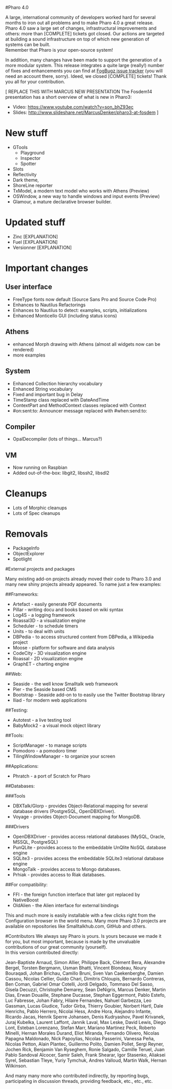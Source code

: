 #Pharo 4.0 

A large, international community of developers worked hard for several months to iron out all problems and to make Pharo 4.0 a great release. Pharo 4.0 saw a large set of changes, infrastructural improvements and others: more than [COMPLETE] tickets got closed. Our actions are targeted at building a sound infrastructure on top of which new generation of systems can be built.  
Remember that Pharo is your open-source system!

In addition, many changes have been made to support the generation of a more modular system. 
This release integrates a quite large (really!) number of fixes and enhancements you can find at [FogBugz issue tracker](https://pharo.fogbugz.com) (you will need an account there, sorry). Ideed, we closed [COMPLETE] tickets! Thank you all for your contribution.

[ REPLACE THIS WITH MARCUS NEW PRESENTATION
The Fosdem14 presentation has a short overview of what is new in Pharo3: 
* Video: https://www.youtube.com/watch?v=son_bhZ93ec 
* Slides: http://www.slideshare.net/MarcusDenker/pharo3-at-fosdem
]

New stuff
=========

- GTools 
	- Playground
	- Inspector
	- Spotter
- Slots
- Reflectivity
- Dark theme, 
- ShoreLine reporter
- TxModel, a modern text model who works with Athens (Preview)
- OSWindow, a new way to handle windows and input events (Preview)
- Glamour, a mature declarative browser builder. 

Updated stuff
=============

- Zinc [EXPLANATION]
- Fuel [EXPLANATION]
- Versionner [EXPLANATION]

Important changes
=================

User interface
--------------
- FreeType fonts now default (Source Sans Pro and Source Code Pro)
- Enhances to Nautilus Refactorings 
- Enhances to Nautilus to detect: examples, scripts, initializations
- Enhanced Monticello GUI (including status icons)

Athens
------
- enhanced Morph drawing with Athens (almost all widgets now can be rendered)
- more examples

System
------
- Enhanced Collection hierarchy vocabulary
- Enhanced String vocabulary
- Fixed and important bug in Delay
- TimeStamp class replaced with DateAndTime
- ContextPart and MethodContext classes replaced with Context
- #on:sent:to: Announcer message replaced with #when:send:to:

Compiler
--------
- OpalDecompiler
(lots of things... Marcus?)

VM
--- 
- Now running on Raspbian
- Added out-of-the-box: libgit2, libssh2, libsdl2

Cleanups
========

- Lots of Morphic cleanups
- Lots of Spec cleanups

Removals
========

- PackageInfo
- ObjectExplorer
- Spotlight

#External projects and packages

Many existing add-on projects already moved their code to Pharo 3.0 and many new shiny projects already appeared.
To name just a few examples:

##Frameworks:

* Artefact - easily generate PDF documents
* Pillar - writing docu and books based on wiki syntax
* Log4S - a logging framework
* Roassal3D - a visualization engine
* Scheduler - to schedule timers
* Units - to deal with units
* DBPedia - to access structured content from DBPedia, a Wikipedia project
* Moose - platform for software and data analysis
* CodeCity - 3D visualization engine
* Roassal - 2D visualization engine
* GraphET - charting engine

##Web:

* Seaside - the well know Smalltalk web framework
* Pier - the Seaside based CMS
* Bootstrap - Seaside add-on to to easily use the Twitter Bootstrap library
* Iliad - for modern web applications

##Testing:

* Autotest - a live testing tool
* BabyMock2 - a visual mock object library

##Tools:

* ScriptManager - to manage scripts 
* Pomodoro - a pomodoro timer
* TilingWindowManager - to organize your screen

##Applications:

* Phratch - a port of Scratch for Pharo

##Databases:

###Tools
* DBXTalk/Glorp - provides Object-Relational mapping for several database drivers (PostgreSQL, OpenDBXDriver). 
* Voyage - provides Object-Document mapping for MongoDB. 

###Drivers
* OpenDBXDriver - provides access relational databases (MySQL, Oracle, MSSQL, PostgreSQL)
* PunQLite - provides access to the embeddable UnQlite NoSQL database engine
* SQLite3 - provides access the embeddable SQLite3 relational database engine
* MongoTalk - provides access to Mongo databases. 
* Prhiak - provides access to Riak databases.

##For compatibility:

* FFI - the foreign function interface that later got replaced by NativeBoost 
* OldAlien - the Alien interface for external bindings

This and much more is easily installable with a few clicks right from the Configuration browser in the world menu. Many more Pharo 3.0 projects are available on repositories like Smalltalkhub.com, GitHub and others. 

#Contributors
We always say Pharo is yours. Is yours because we made it for you, but most important, because is made by the unvaluable contributions of our great community (yourself).  
In this version contributed directly:  

Jean-Baptiste Arnaud, Simon Allier, Philippe Back, Clément Bera, Alexandre Bergel, Torsten Bergmann, Usman Bhatti, Vincent Blondeau, Noury Bouraqadi, Johan Brichau, Camillo Bruni, Sven Van Caekenberghe, Damien Cassou, Nicolas Cellier, Guido Chari, Dimitris Chloupis, Bernardo Contreras, Ben Coman, Gabriel Omar Cotelli, Jordi Delgado, Tommaso Del Sasso, Gisela Decuzzi, Christophe Demarey, Sean DeNigris, Marcus Denker, Martin Dias, Erwan Douaille, Stephane Ducasse, Stephan Eggermont, Pablo Estefo, Luc Fabresse, Johan Fabry, Hilaire Fernandes, Nahuel Garbezza, Leo Gassman, Lucas Giudice, Tudor Girba, Thierry Goubier, Norbert Hartl, Dale Henrichs, Pablo Herrero, Nicolai Hess, Andre Hora, Alejandro Infante, Ricardo Jacas, Henrik Sperre Johansen, Denis Kudryashov, Pavel Krivanek, Juraj Kubelka, Laurent Laffont, Jannik Laval, Max Leske, David Lewis, Diego Lont, Esteban Lorenzano, Stefan Marr, Mariano Martinez Peck, Roberto Minelli, Hernan Morales Durand, Eliot Miranda, Fernando Olivero, Nicolas Papagna Maldonado, Nick Papoylias, Nicolas Passerini, Vanessa Peña, Nicolas Petton, Alain Plantec, Guillermo Polito, Damien Pollet, Sergi Reyner, Jochen Rick, Benjamin Van Ryseghem, Ronie Salgado, Camille Teruel, Juan Pablo Sandoval Alcocer, Samir Saleh, Frank Shearar, Igor Stasenko, Aliaksei Syrel, Sebastian Tleye, Yuriy Tymchuk, Andres Valloud, Martin Walk, Hernan Wilkinson.

And many many more who contributed indirectly, by reporting bugs, participating in discussion threads, providing feedback, etc., etc., etc.
